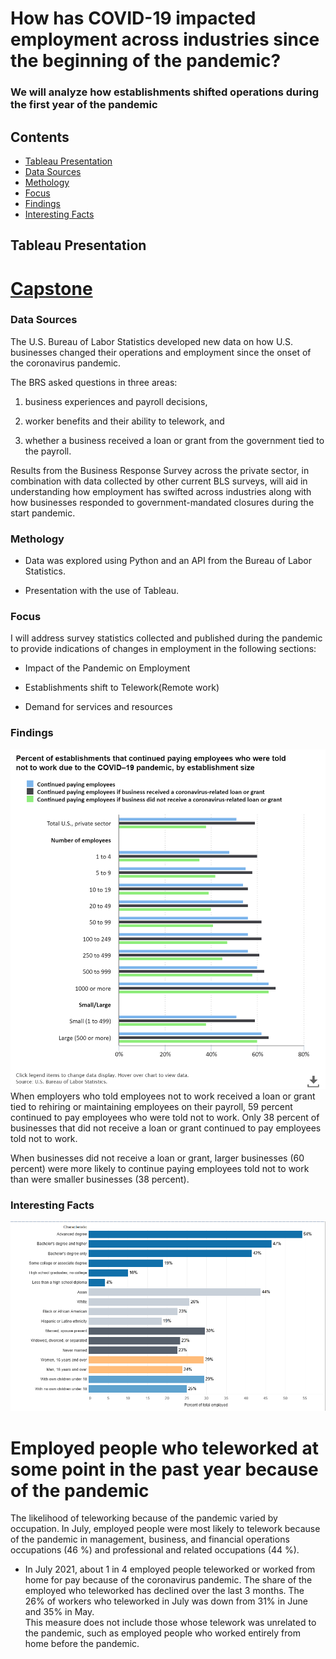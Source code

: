 # How has COVID-19 impacted employment across industries since the beginning of the pandemic?
### We will analyze how establishments shifted operations during the first year of the pandemic

## Contents
* [Tableau Presentation](#tableau-presentation)
* [Data Sources](#data-sources)
* [Methology](#methology)
* [Focus](#focus)
* [Findings](#findings)
* [Interesting Facts](#interesting-facts)


## Tableau Presentation
# [Capstone](https://public.tableau.com/views/QuezadaCapstone/Story1?:language=en-US&publish=yes&:display_count=n&:origin=viz_share_link)

### Data Sources
The U.S. Bureau of Labor Statistics developed new data on how U.S. businesses changed their operations and employment since the onset of the coronavirus pandemic. 

The BRS asked questions in three areas:

1) business experiences and payroll decisions, 

2) worker benefits and their ability to telework, and 

3) whether a business received a loan or grant from the government tied to the payroll.

Results from the Business Response Survey across the private sector, in combination with data collected by other current BLS surveys, 
will aid in understanding how employment has swifted across industries along with how businesses responded to government-mandated closures during the start pandemic.

### Methology

* Data was explored using Python and an API from the Bureau of Labor Statistics. 

* Presentation with the use of Tableau.

### Focus

I will address survey statistics collected and published during the pandemic to provide indications of changes in employment in the following sections: 

* Impact of the Pandemic on Employment

* Establishments shift to Telework(Remote work) 

* Demand for services and resources

### Findings
![](Images/data.png)
When employers who told employees not to work received a loan or grant tied to rehiring or maintaining employees on their payroll, 59 percent continued to pay employees who were told not to work. 
Only 38 percent of businesses that did not receive a loan or grant continued to pay employees told not to work.

When businesses did not receive a loan or grant, larger businesses (60 percent) were more likely to continue paying employees told not to work than were smaller businesses (38 percent).

### Interesting Facts
![](Images/Characteristics.png)

# Employed people who teleworked at some point in the past year because of the pandemic

The likelihood of teleworking because of the pandemic varied by occupation. 
In July, employed people were most likely to telework because of the pandemic in management, business, and financial operations occupations (46 %) and professional and related occupations (44 %). 

* In July 2021, about 1 in 4 employed people teleworked or worked from home for pay because of the coronavirus pandemic. 
The share of the employed who teleworked has declined over the last 3 months. The 26% of workers who teleworked in July was down from 31% in June and 35% in May.  
This measure does not include those whose telework was unrelated to the pandemic, such as employed people who worked entirely from home before the pandemic.